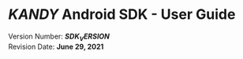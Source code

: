 # $KANDY$ Android SDK - User Guide
Version Number: **$SDK_VERSION$**
<br>
Revision Date: **June 29, 2021**
